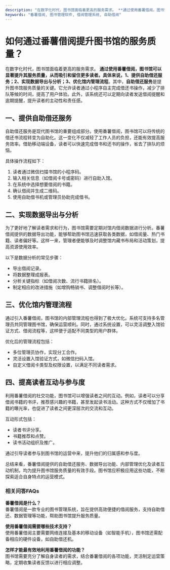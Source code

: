 ```yaml
---
description: "在数字化时代，图书馆面临着更高的服务需求。 **通过使用番薯借阅，图书馆可以显著提升其服务质量，从而吸引和留住更多读者。具体来说，1、提供自助借还服务；2、实现数据导出与分析；3、优化馆内管理流程**。其中，**自助借还服务**是提升图书馆服务质量的关键。它允许读者通过小程序自主完成借还书操作，减少了排队等候的时间，提高了用户体验。此外，该系统还可以定期向读者发送借阅提醒和逾期提醒，提升读者的主动性和责任感。"
keywords: "番薯借阅, 图书管理软件, 借阅管理系统, 自助借阅"
---
```

# 如何通过番薯借阅提升图书馆的服务质量？

在数字化时代，图书馆面临着更高的服务需求。 **通过使用番薯借阅，图书馆可以显著提升其服务质量，从而吸引和留住更多读者。具体来说，1、提供自助借还服务；2、实现数据导出与分析；3、优化馆内管理流程**。其中，**自助借还服务**是提升图书馆服务质量的关键。它允许读者通过小程序自主完成借还书操作，减少了排队等候的时间，提高了用户体验。此外，该系统还可以定期向读者发送借阅提醒和逾期提醒，提升读者的主动性和责任感。

## 一、提供自助借还服务

自助借还服务是现代图书馆的重要组成部分。使用番薯借阅，图书馆可以将传统的借还书流程转变为自助化。这一变化不仅减轻了工作人员的负担，还能有效提高服务效率。借助移动端设备，读者可以快速完成借书和还书的操作，省去了排队的烦恼。

具体操作流程如下：

1. 读者通过微信扫描书馆的小程序码。
2. 输入相关信息（如借阅卡号或密码）进行自助入馆。
3. 在系统中选择想要借阅的书籍。
4. 确认借阅并生成二维码。
5. 使用自助借书机或管理员协助完成借书。

## 二、实现数据导出与分析

为了更好地了解读者需求和行为，图书馆需要定期对馆内借阅数据进行分析。番薯借阅提供的数据导出功能，能够帮助图书馆迅速获取各类数据，如借阅量、热门书籍、读者偏好等。这样一来，管理者便能够及时调整馆内藏书布局和活动策划，提高资源使用效率。

以下是数据分析的常见步骤：

- 导出借阅记录。
- 将数据整理成报表。
- 分析关键指标（如借阅次数、流行书籍排名）。
- 制定相应的改进措施（如增购畅销书、调整借阅时长等）。

## 三、优化馆内管理流程

通过引入番薯借阅，图书馆的内部管理流程也得到了极大优化。系统可支持多名管理员共同管理图书馆，确保运营顺利。同时，通过系统设置，可以灵活调整入馆验证方式、借阅流程等，这样便于适配不同类型的用户群体。

优化后的管理流程包括：

- 多位管理员协作，实现分工合作。
- 灵活设置入馆验证方式，如微信扫码入馆。
- 自定义借阅卡类型及权限设置，以满足不同读者需求。

## 四、提高读者互动与参与度

利用番薯借阅的社交功能，图书馆可以增强读者之间的互动。例如，读者可以分享借阅书籍的书评，推荐感兴趣的书籍，甚至发起读书活动。这种方式不仅增加了书籍的曝光率，也促进了读者之间更深层次的交流和互动。

互动形式包括：

- 读者书评分享。
- 书籍推荐和点赞。
- 读书活动组织及推广。

通过引导读者参与到图书馆的运营中来，提升他们的归属感和参与度。

总结来看，番薯借阅提供的自助借还服务、数据导出功能、内部管理优化及读者互动机制，均为提升图书馆服务质量的有效手段。图书馆应积极应用这些功能，不断探索适合自身特点的运营模式。

### 相关问答FAQs

**番薯借阅是什么？**  
番薯借阅是一款专业的图书管理系统，旨在提供高效便捷的借阅服务，支持自助借还、数据管理等功能，帮助图书馆提升服务质量。

**使用番薯借阅需要哪些技术支持？**  
使用番薯借阅主要需要网络连接及基本的移动设备（如智能手机），图书馆还需配备相应的硬件设备，如自助借还机。

**怎样才能最有效地利用番薯借阅的功能？**  
图书馆需要充分了解自身读者的需求，结合番薯借阅的各项功能，灵活制定运营策略，定期收集读者反馈以进行相应调整。
